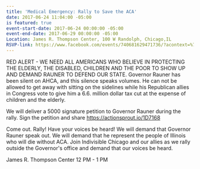 ```yaml
---
title: 'Medical Emergency: Rally to Save the ACA'
date: 2017-06-24 11:04:00 -05:00
is featured: true
event-start-date: 2017-06-24 00:00:00 -05:00
event-end-date: 2017-06-29 00:00:00 -05:00
Location: James R. Thompson Center, 100 W Randolph, Chicago,IL
RSVP-link: https://www.facebook.com/events/740681629471736/?acontext=%7B%22source%22%3A5%2C%22page_id_source%22%3A1228360253915981%2C%22action_history%22%3A[%7B%22surface%22%3A%22page%22%2C%22mechanism%22%3A%22main_list%22%2C%22extra_data%22%3A%22%7B%5C%22page_id%5C%22%3A1228360253915981%2C%5C%22tour_id%5C%22%3Anull%7D%22%7D]%2C%22has_source%22%3Atrue%7D
---
```


RED ALERT - WE NEED ALL AMERICANS WHO BELIEVE IN PROTECTING THE ELDERLY, THE DISABLED, CHILDREN AND THE POOR TO SHOW UP AND DEMAND RAUNER TO DEFEND OUR STATE.
Governor Rauner has been silent on AHCA, and this silence speaks volumes. He can not be allowed to get away with sitting on the sidelines while his Republican allies in Congress vote to give him a 6.6. million dollar tax cut at the expense of children and the elderly.

We will deliver a 5000 signature petition to Governor Rauner during the rally. Sign the petition and share https://actionsprout.io/1D7168

Come out. Rally! Have your voices be heard! We will demand that Governor Rauner speak out. We will demand that he represent the people of Illinois who will die without ACA. Join Indivisible Chicago and our allies as we rally outside the Governor's office and demand that our voices be heard.

James R. Thompson Center  12 PM - 1 PM